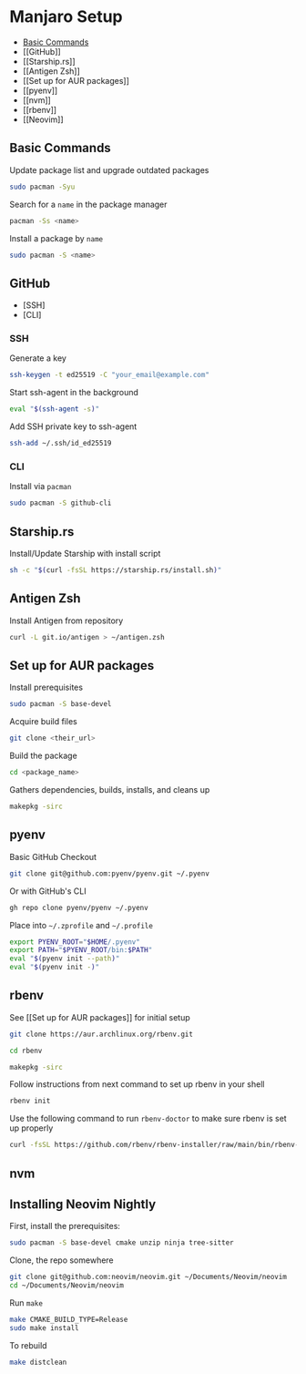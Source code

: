 # Manjaro Setup

* [Basic Commands](#basic-commands)
* [[GitHub]]
* [[Starship.rs]]
* [[Antigen Zsh]]
* [[Set up for AUR packages]]
* [[pyenv]]
* [[nvm]]
* [[rbenv]]
* [[Neovim]]

## Basic Commands

Update package list and upgrade outdated packages

```sh
sudo pacman -Syu
```

Search for a `name` in the package manager

```sh
pacman -Ss <name>
```

Install a package by `name`

```sh
sudo pacman -S <name>
```

## GitHub

* [SSH]
* [CLI]

### SSH

Generate a key

```sh
ssh-keygen -t ed25519 -C "your_email@example.com"
```

Start ssh-agent in the background

```sh
eval "$(ssh-agent -s)"
```

Add SSH private key to ssh-agent

```sh
ssh-add ~/.ssh/id_ed25519
```

### CLI

Install via `pacman`

```sh
sudo pacman -S github-cli
```

## Starship.rs

Install/Update Starship with install script

```sh
sh -c "$(curl -fsSL https://starship.rs/install.sh)"
```

## Antigen Zsh

Install Antigen from repository

```sh
curl -L git.io/antigen > ~/antigen.zsh
```

## Set up for AUR packages

Install prerequisites

```sh
sudo pacman -S base-devel
```

Acquire build files

```sh
git clone <their_url>
```

Build the package

```sh
cd <package_name>
```

Gathers dependencies, builds, installs, and cleans up

```sh
makepkg -sirc
```

## pyenv

Basic GitHub Checkout

```sh
git clone git@github.com:pyenv/pyenv.git ~/.pyenv
```

Or with GitHub's CLI

```sh
gh repo clone pyenv/pyenv ~/.pyenv
```

Place into `~/.zprofile` and `~/.profile`

```sh
export PYENV_ROOT="$HOME/.pyenv"
export PATH="$PYENV_ROOT/bin:$PATH"
eval "$(pyenv init --path)"
eval "$(pyenv init -)"
```

## rbenv

See [[Set up for AUR packages]] for initial setup

```sh
git clone https://aur.archlinux.org/rbenv.git
```

```sh
cd rbenv
```

```sh
makepkg -sirc
```

Follow instructions from next command to set up rbenv in your shell

```sh
rbenv init
```

Use the following command to run `rbenv-doctor` to make sure rbenv is set up
properly

```sh
curl -fsSL https://github.com/rbenv/rbenv-installer/raw/main/bin/rbenv-doctor | bash
```

## nvm

## Installing Neovim Nightly

First, install the prerequisites:

```sh
sudo pacman -S base-devel cmake unzip ninja tree-sitter
```

Clone, the repo somewhere

```sh
git clone git@github.com:neovim/neovim.git ~/Documents/Neovim/neovim
cd ~/Documents/Neovim/neovim
```

Run `make`

```sh
make CMAKE_BUILD_TYPE=Release
sudo make install
```

To rebuild

```sh
make distclean
```
